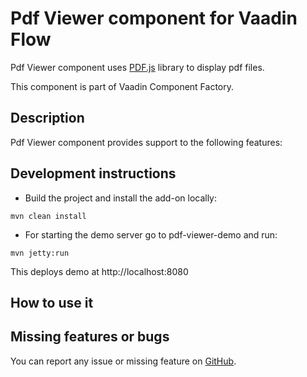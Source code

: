# Pdf Viewer component for Vaadin Flow

Pdf Viewer component uses [PDF.js](https://github.com/mozilla/pdf.js) library to display pdf files.

This component is part of Vaadin Component Factory.

## Description 

Pdf Viewer component provides support to the following features:

## Development instructions

- Build the project and install the add-on locally:
```
mvn clean install
```
- For starting the demo server go to pdf-viewer-demo and run:
```
mvn jetty:run
```
This deploys demo at http://localhost:8080

## How to use it

## Missing features or bugs

You can report any issue or missing feature on [GitHub](https://github.com/vaadin-component-factory/vcf-pdf-viewer/issues).
